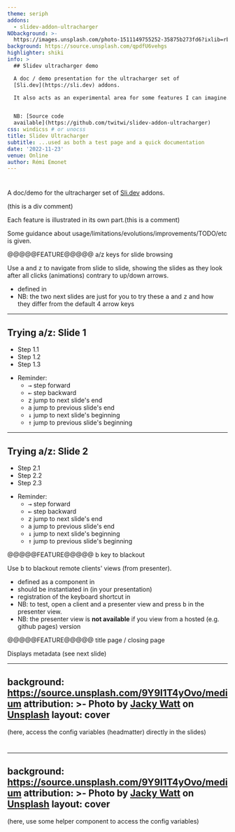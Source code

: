 ```yaml
---
theme: seriph
addons:
  - slidev-addon-ultracharger
NObackground: >-
  https://images.unsplash.com/photo-1511149755252-35875b273fd6?ixlib=rb-4.0.3&dl=leon-contreras-qpdfU6vehgs-unsplash.jpg&w=1920&q=80&fm=jpg&crop=entropy&cs=tinysrgb
background: https://source.unsplash.com/qpdfU6vehgs
highlighter: shiki
info: >
  ## Slidev ultracharger demo

  A doc / demo presentation for the ultracharger set of
  [Sli.dev](https://sli.dev) addons.

  It also acts as an experimental area for some features I can imagine.


  NB: [Source code
  available](https://github.com/twitwi/slidev-addon-ultracharger)
css: windicss # or unocss
title: Slidev Ultracharger
subtitle: ...used as both a test page and a quick documentation
date: '2022-11-23'
venue: Online
author: Rémi Emonet
---
```


# <span v-html="$slidev.configs.title?.replaceAll(' ', '<br/>')"></span>

A doc/demo for the ultracharger set of [Sli.dev](https://sli.dev) addons.

<c type="div">(this is a div comment)</c>

Each feature is illustrated in its own part.<c>(this is a comment)</c>

Some guidance about usage/limitations/evolutions/improvements/TODO/etc is given.

<!--
NB: This demo uses a custom syntax (using preparser extensions).bbb
-->

@@@@@FEATURE@@@@@ a/z keys for slide browsing


Use <kbd>a</kbd> and <kbd>z</kbd> to navigate from slide to slide, showing the slides as they look after all clicks (animations) contrary to up/down arrows.

- defined in <gh href="./setup/shortcuts.ts"/>
- NB: the two next slides are just for you to try these <kbd>a</kbd> and <kbd>z</kbd> and how they differ from the default 4 arrow keys

---

## Trying a/z: Slide 1

<v-clicks>

- Step 1.1
- Step 1.2
- Step 1.3

</v-clicks>

- Reminder:
  - <kbd>&rarr;</kbd> step forward
  - <kbd>&larr;</kbd> step backward
  - <kbd>z</kbd> jump to next slide's end
  - <kbd>a</kbd> jump to previous slide's end
  - <kbd>&darr;</kbd> jump to next slide's beginning
  - <kbd>&uarr;</kbd> jump to previous slide's beginning

---

## Trying a/z: Slide 2

<v-clicks>

- Step 2.1
- Step 2.2
- Step 2.3

</v-clicks>

- Reminder:
  - <kbd>&rarr;</kbd> step forward
  - <kbd>&larr;</kbd> step backward
  - <kbd>z</kbd> jump to next slide's end
  - <kbd>a</kbd> jump to previous slide's end
  - <kbd>&darr;</kbd> jump to next slide's beginning
  - <kbd>&uarr;</kbd> jump to previous slide's beginning





@@@@@FEATURE@@@@@ b key to blackout


Use <kbd>b</kbd> to blackout remote clients' views (from presenter).

- defined as a component in <gh href="./components/Blackout.vue"/>
- should be instantiated in <gh href="./global-top.vue"/> (in your presentation)
- registration of the keyboard shortcut in <gh href="./setup/shortcuts.ts"/>
- NB: to test, open a client and a presenter view and press <kbd>b</kbd> in the presenter view.
- NB: the presenter view is **not available** if you view from a hosted (e.g. github pages) version






@@@@@FEATURE@@@@@ title page / closing page


Displays metadata
(see next slide)


---
background: https://source.unsplash.com/9Y9I1T4yOvo/medium
attribution: >-
  Photo by <a
  href="https://unsplash.com/@jackywatt?utm_source=unsplash&utm_medium=referral&utm_content=creditCopyText">Jacky
  Watt</a> on <a
  href="https://unsplash.com/collections/338595/walls?utm_source=unsplash&utm_medium=referral&utm_content=creditCopyText">Unsplash</a>
layout: cover
---
(here, access the config variables (headmatter) directly in the slides)

# <span v-html="$slidev.configs.title?.replaceAll(' ', '<br/>')"></span>

<p v-html="$slidev.configs.subtitle?.replaceAll(' ', '<br/>')" class="bg-black py-5 py-2"></p>

<p v-html='"date author venue".split(" ").map(k => $slidev.configs[k]).join(" <br/> ")'></p>

---
background: https://source.unsplash.com/9Y9I1T4yOvo/medium
attribution: >-
  Photo by <a
  href="https://unsplash.com/@jackywatt?utm_source=unsplash&utm_medium=referral&utm_content=creditCopyText">Jacky
  Watt</a> on <a
  href="https://unsplash.com/collections/338595/walls?utm_source=unsplash&utm_medium=referral&utm_content=creditCopyText">Unsplash</a>
layout: cover
---

(here, use some helper component to access the config variables)
# <config-var name="title"/>

<config-var type="p" name="subtitle" nbsp="<br/>" class="bg-black py-5 py-2"/>

<p>
  <template v-for="v in 'date author venue'.split(' ')">
  <config-var :name="v"/><br/>
  </template>
</p>

